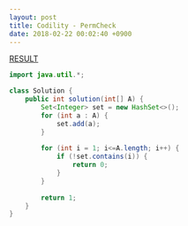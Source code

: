 ```yaml
---
layout: post
title: Codility - PermCheck
date: 2018-02-22 00:02:40 +0900
---
```


[RESULT](https://app.codility.com/demo/results/training363E4W-TMB)

```java
import java.util.*;

class Solution {
    public int solution(int[] A) {
        Set<Integer> set = new HashSet<>();
        for (int a : A) {
            set.add(a);
        }
        
        for (int i = 1; i<=A.length; i++) {
            if (!set.contains(i)) {
                return 0;
            }
        }
        
        return 1;
    }
}
```
